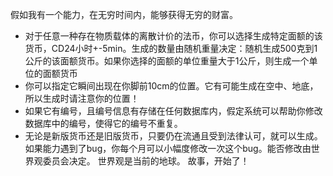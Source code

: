 假如我有一个能力，在无穷时间内，能够获得无穷的财富。
- 对于任意一种存在物质载体的离散计价的法币，你可以选择生成特定面额的该货币，CD24小时+-5min。生成的数量由随机重量决定：随机生成500克到1公斤的该面额货币。如果你选择的面额的单位重量大于1公斤，则生成一个单位的面额货币
- 你可以指定它瞬间出现在你脚前10cm的位置。它有可能生成在空中、地底，所以生成时请注意你的位置！
- 如果它有编号，且编号信息有存储在任何数据库内，假定系统可以帮助你修改数据库中的编号，使得它的编号不重复。
- 无论是新版货币还是旧版货币，只要仍在流通且受到法律认可，就可以生成。
如果能力遇到了bug，你每个月可以小幅度修改一次这个bug。能否修改由世界观委员会决定。
世界观是当前的地球。
故事，开始了！